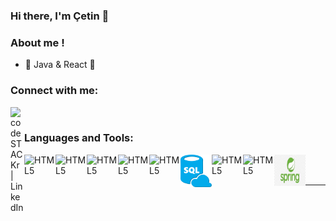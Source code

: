 ### Hi there, I'm Çetin  👋
 <h3>About me !</h3>

- 🌱 Java & React 🤣

### Connect with me:

[<img align="left" alt="codeSTACKr | LinkedIn" width="22px" src="https://cdn.jsdelivr.net/npm/simple-icons@v3/icons/linkedin.svg" />][linkedin]


<br />

### Languages and Tools:



[<img align="left" alt="HTML5" width="50px" src="https://user-images.githubusercontent.com/82613065/115985374-437e9e80-a5b4-11eb-92b9-2d811a8f8282.png" />][course]
[<img align="left" alt="HTML5" width="50px" src="https://user-images.githubusercontent.com/82613065/115985473-aec87080-a5b4-11eb-8b12-4b032a55db0c.png" />][course]
[<img align="left" alt="HTML5" width="50px" src="https://user-images.githubusercontent.com/82613065/115985673-a290e300-a5b5-11eb-9a3d-cfe25aa442a9.png" />][course]

[<img align="left" alt="HTML5" width="50px" src="https://user-images.githubusercontent.com/82613065/115985618-5ba2ed80-a5b5-11eb-96b0-44c64f971207.png" />][course]
[<img align="left" alt="HTML5" width="50px" src="https://user-images.githubusercontent.com/82613065/115985649-8d1bb900-a5b5-11eb-8d55-7868703a45c2.png" />][course]

[<img align="left" alt="HTML5" width="50px" src="img/sql.png" />][course]
[<img align="left" alt="HTML5" width="50px" src="https://user-images.githubusercontent.com/82613065/115985712-c18f7500-a5b5-11eb-9c94-5027e87689a3.png" />][course]

[<img align="left" alt="HTML5" width="50px" src="https://user-images.githubusercontent.com/82613065/115985766-0d421e80-a5b6-11eb-96ca-92745beba2f5.png" />][course]
[<img align="left" alt="HTML5" width="50px" src="img/spring.png" />][course]




<br />
<br />

---










[website]: #
[course]: #
[twitter]: #
[youtube]: #
[instagram]: #
[linkedin]: https://www.linkedin.com/in/%C3%A7etin-y%C4%B1lmaz-166927206/
[webdevplaylist]: #
[jsplaylist]: #
[cssplaylist]: https://www.youtube.com/playlist?list=PLkwxH9e_vrALSdvZuEh6gqQdmDoDIoqz4
[reactplaylist]: https://www.youtube.com/playlist?list=PLkwxH9e_vrAK4TdffpxKY3QGyHCpxFcQ0
